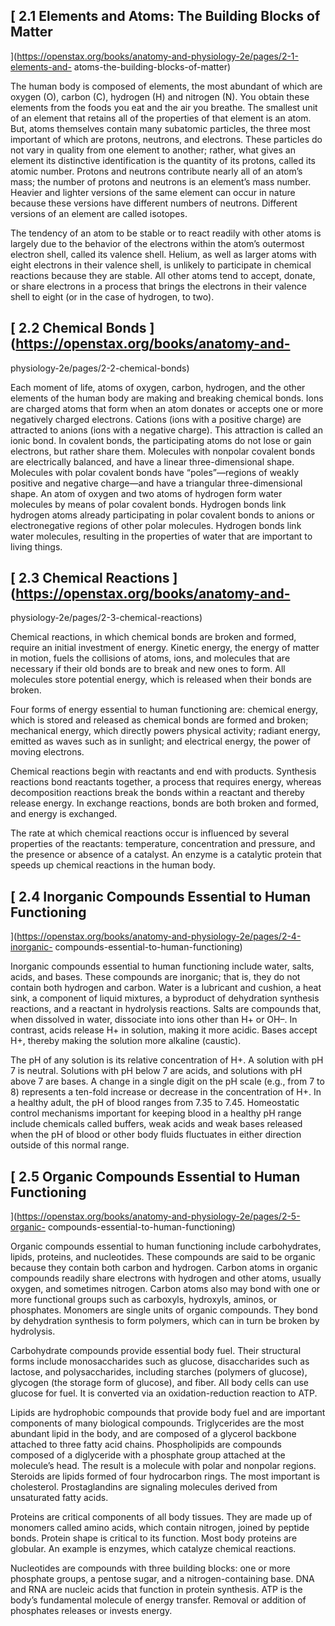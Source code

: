 ## [ 2.1 Elements and Atoms: The Building Blocks of Matter
](https://openstax.org/books/anatomy-and-physiology-2e/pages/2-1-elements-and-
atoms-the-building-blocks-of-matter)

The human body is composed of elements, the most abundant of which are oxygen
(O), carbon (C), hydrogen (H) and nitrogen (N). You obtain these elements from
the foods you eat and the air you breathe. The smallest unit of an element
that retains all of the properties of that element is an atom. But, atoms
themselves contain many subatomic particles, the three most important of which
are protons, neutrons, and electrons. These particles do not vary in quality
from one element to another; rather, what gives an element its distinctive
identification is the quantity of its protons, called its atomic number.
Protons and neutrons contribute nearly all of an atom’s mass; the number of
protons and neutrons is an element’s mass number. Heavier and lighter versions
of the same element can occur in nature because these versions have different
numbers of neutrons. Different versions of an element are called isotopes.

The tendency of an atom to be stable or to react readily with other atoms is
largely due to the behavior of the electrons within the atom’s outermost
electron shell, called its valence shell. Helium, as well as larger atoms with
eight electrons in their valence shell, is unlikely to participate in chemical
reactions because they are stable. All other atoms tend to accept, donate, or
share electrons in a process that brings the electrons in their valence shell
to eight (or in the case of hydrogen, to two).

## [ 2.2 Chemical Bonds  ](https://openstax.org/books/anatomy-and-
physiology-2e/pages/2-2-chemical-bonds)

Each moment of life, atoms of oxygen, carbon, hydrogen, and the other elements
of the human body are making and breaking chemical bonds. Ions are charged
atoms that form when an atom donates or accepts one or more negatively charged
electrons. Cations (ions with a positive charge) are attracted to anions (ions
with a negative charge). This attraction is called an ionic bond. In covalent
bonds, the participating atoms do not lose or gain electrons, but rather share
them. Molecules with nonpolar covalent bonds are electrically balanced, and
have a linear three-dimensional shape. Molecules with polar covalent bonds
have “poles”—regions of weakly positive and negative charge—and have a
triangular three-dimensional shape. An atom of oxygen and two atoms of
hydrogen form water molecules by means of polar covalent bonds. Hydrogen bonds
link hydrogen atoms already participating in polar covalent bonds to anions or
electronegative regions of other polar molecules. Hydrogen bonds link water
molecules, resulting in the properties of water that are important to living
things.

## [ 2.3 Chemical Reactions  ](https://openstax.org/books/anatomy-and-
physiology-2e/pages/2-3-chemical-reactions)

Chemical reactions, in which chemical bonds are broken and formed, require an
initial investment of energy. Kinetic energy, the energy of matter in motion,
fuels the collisions of atoms, ions, and molecules that are necessary if their
old bonds are to break and new ones to form. All molecules store potential
energy, which is released when their bonds are broken.

Four forms of energy essential to human functioning are: chemical energy,
which is stored and released as chemical bonds are formed and broken;
mechanical energy, which directly powers physical activity; radiant energy,
emitted as waves such as in sunlight; and electrical energy, the power of
moving electrons.

Chemical reactions begin with reactants and end with products. Synthesis
reactions bond reactants together, a process that requires energy, whereas
decomposition reactions break the bonds within a reactant and thereby release
energy. In exchange reactions, bonds are both broken and formed, and energy is
exchanged.

The rate at which chemical reactions occur is influenced by several properties
of the reactants: temperature, concentration and pressure, and the presence or
absence of a catalyst. An enzyme is a catalytic protein that speeds up
chemical reactions in the human body.

## [ 2.4 Inorganic Compounds Essential to Human Functioning
](https://openstax.org/books/anatomy-and-physiology-2e/pages/2-4-inorganic-
compounds-essential-to-human-functioning)

Inorganic compounds essential to human functioning include water, salts,
acids, and bases. These compounds are inorganic; that is, they do not contain
both hydrogen and carbon. Water is a lubricant and cushion, a heat sink, a
component of liquid mixtures, a byproduct of dehydration synthesis reactions,
and a reactant in hydrolysis reactions. Salts are compounds that, when
dissolved in water, dissociate into ions other than H+ or OH–. In contrast,
acids release H+ in solution, making it more acidic. Bases accept H+, thereby
making the solution more alkaline (caustic).

The pH of any solution is its relative concentration of H+. A solution with pH
7 is neutral. Solutions with pH below 7 are acids, and solutions with pH above
7 are bases. A change in a single digit on the pH scale (e.g., from 7 to 8)
represents a ten-fold increase or decrease in the concentration of H+. In a
healthy adult, the pH of blood ranges from 7.35 to 7.45. Homeostatic control
mechanisms important for keeping blood in a healthy pH range include chemicals
called buffers, weak acids and weak bases released when the pH of blood or
other body fluids fluctuates in either direction outside of this normal range.

## [ 2.5 Organic Compounds Essential to Human Functioning
](https://openstax.org/books/anatomy-and-physiology-2e/pages/2-5-organic-
compounds-essential-to-human-functioning)

Organic compounds essential to human functioning include carbohydrates,
lipids, proteins, and nucleotides. These compounds are said to be organic
because they contain both carbon and hydrogen. Carbon atoms in organic
compounds readily share electrons with hydrogen and other atoms, usually
oxygen, and sometimes nitrogen. Carbon atoms also may bond with one or more
functional groups such as carboxyls, hydroxyls, aminos, or phosphates.
Monomers are single units of organic compounds. They bond by dehydration
synthesis to form polymers, which can in turn be broken by hydrolysis.

Carbohydrate compounds provide essential body fuel. Their structural forms
include monosaccharides such as glucose, disaccharides such as lactose, and
polysaccharides, including starches (polymers of glucose), glycogen (the
storage form of glucose), and fiber. All body cells can use glucose for fuel.
It is converted via an oxidation-reduction reaction to ATP.

Lipids are hydrophobic compounds that provide body fuel and are important
components of many biological compounds. Triglycerides are the most abundant
lipid in the body, and are composed of a glycerol backbone attached to three
fatty acid chains. Phospholipids are compounds composed of a diglyceride with
a phosphate group attached at the molecule’s head. The result is a molecule
with polar and nonpolar regions. Steroids are lipids formed of four
hydrocarbon rings. The most important is cholesterol. Prostaglandins are
signaling molecules derived from unsaturated fatty acids.

Proteins are critical components of all body tissues. They are made up of
monomers called amino acids, which contain nitrogen, joined by peptide bonds.
Protein shape is critical to its function. Most body proteins are globular. An
example is enzymes, which catalyze chemical reactions.

Nucleotides are compounds with three building blocks: one or more phosphate
groups, a pentose sugar, and a nitrogen-containing base. DNA and RNA are
nucleic acids that function in protein synthesis. ATP is the body’s
fundamental molecule of energy transfer. Removal or addition of phosphates
releases or invests energy.

